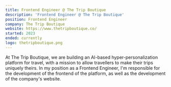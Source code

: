 ```yaml
---
title: Frontend Engineer @ The Trip Boutique
description: 'Frontend Engineer @ The Trip Boutique'
position: Frontend Engineer
company: The Trip Boutique
website: https://www.thetripboutique.co/
started: 2023
ended: currently
logo: thetripboutique.png
---
```


At The Trip Boutique, we are building an AI-based hyper-personalization platform for travel, with a mission to allow travellers to make their trips uniquely theirs. In my position as a Frontend Engineer, I'm responsible for the development of the frontend of the platform, as well as the development of the company's website.  
